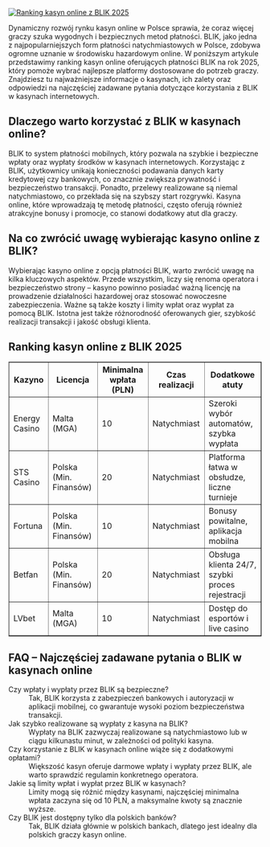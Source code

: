 [![Ranking kasyn online z BLIK 2025](https://123-caf.pages.dev/gitsignup.png)](https://vrmoo.ru/Bt82HjjY)

<div>     <p>Dynamiczny rozwój rynku kasyn online w Polsce sprawia, że coraz więcej graczy szuka wygodnych i bezpiecznych metod płatności. BLIK, jako jedna z najpopularniejszych form płatności natychmiastowych w Polsce, zdobywa ogromne uznanie w środowisku hazardowym online. W poniższym artykule przedstawimy ranking kasyn online oferujących płatności BLIK na rok 2025, który pomoże wybrać najlepsze platformy dostosowane do potrzeb graczy. Znajdziesz tu najważniejsze informacje o kasynach, ich zalety oraz odpowiedzi na najczęściej zadawane pytania dotyczące korzystania z BLIK w kasynach internetowych.</p>      <h2>Dlaczego warto korzystać z BLIK w kasynach online?</h2>   <p>BLIK to system płatności mobilnych, który pozwala na szybkie i bezpieczne wpłaty oraz wypłaty środków w kasynach internetowych. Korzystając z BLIK, użytkownicy unikają konieczności podawania danych karty kredytowej czy bankowych, co znacznie zwiększa prywatność i bezpieczeństwo transakcji. Ponadto, przelewy realizowane są niemal natychmiastowo, co przekłada się na szybszy start rozgrywki. Kasyna online, które wprowadzają tę metodę płatności, często oferują również atrakcyjne bonusy i promocje, co stanowi dodatkowy atut dla graczy.</p>      <h2>Na co zwrócić uwagę wybierając kasyno online z BLIK?</h2>   <p>Wybierając kasyno online z opcją płatności BLIK, warto zwrócić uwagę na kilka kluczowych aspektów. Przede wszystkim, liczy się renoma operatora i bezpieczeństwo strony – kasyno powinno posiadać ważną licencję na prowadzenie działalności hazardowej oraz stosować nowoczesne zabezpieczenia. Ważne są także koszty i limity wpłat oraz wypłat za pomocą BLIK. Istotna jest także różnorodność oferowanych gier, szybkość realizacji transakcji i jakość obsługi klienta.</p>      <h2>Ranking kasyn online z BLIK 2025</h2>   <table border="1" cellpadding="8" cellspacing="0" width="100%">     <thead>       <tr>         <th>Kazyno</th>         <th>Licencja</th>         <th>Minimalna wpłata (PLN)</th>         <th>Czas realizacji</th>         <th>Dodatkowe atuty</th>       </tr>     </thead>     <tbody>       <tr>         <td>Energy Casino</td>         <td>Malta (MGA)</td>         <td>10</td>         <td>Natychmiast</td>         <td>Szeroki wybór automatów, szybka wypłata</td>       </tr>       <tr>         <td>STS Casino</td>         <td>Polska (Min. Finansów)</td>         <td>20</td>         <td>Natychmiast</td>         <td>Platforma łatwa w obsłudze, liczne turnieje</td>       </tr>       <tr>         <td>Fortuna</td>         <td>Polska (Min. Finansów)</td>         <td>10</td>         <td>Natychmiast</td>         <td>Bonusy powitalne, aplikacja mobilna</td>       </tr>       <tr>         <td>Betfan</td>         <td>Polska (Min. Finansów)</td>         <td>20</td>         <td>Natychmiast</td>         <td>Obsługa klienta 24/7, szybki proces rejestracji</td>       </tr>       <tr>         <td>LVbet</td>         <td>Malta (MGA)</td>         <td>10</td>         <td>Natychmiast</td>         <td>Dostęp do esportów i live casino</td>       </tr>     </tbody>   </table>      <h2>FAQ – Najczęściej zadawane pytania o BLIK w kasynach online</h2>   <dl>     <dt>Czy wpłaty i wypłaty przez BLIK są bezpieczne?</dt>     <dd>Tak, BLIK korzysta z zabezpieczeń bankowych i autoryzacji w aplikacji mobilnej, co gwarantuje wysoki poziom bezpieczeństwa transakcji.</dd>          <dt>Jak szybko realizowane są wypłaty z kasyna na BLIK?</dt>     <dd>Wypłaty na BLIK zazwyczaj realizowane są natychmiastowo lub w ciągu kilkunastu minut, w zależności od polityki kasyna.</dd>          <dt>Czy korzystanie z BLIK w kasynach online wiąże się z dodatkowymi opłatami?</dt>     <dd>Większość kasyn oferuje darmowe wpłaty i wypłaty przez BLIK, ale warto sprawdzić regulamin konkretnego operatora.</dd>          <dt>Jakie są limity wpłat i wypłat przez BLIK w kasynach?</dt>     <dd>Limity mogą się różnić między kasynami, najczęściej minimalna wpłata zaczyna się od 10 PLN, a maksymalne kwoty są znacznie wyższe.</dd>          <dt>Czy BLIK jest dostępny tylko dla polskich banków?</dt>     <dd>Tak, BLIK działa głównie w polskich bankach, dlatego jest idealny dla polskich graczy kasyn online.</dd>   </dl> </div>